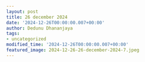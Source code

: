 ```yaml
---
layout: post
title: 26 december 2024
date: '2024-12-26T00:00:00.007+00:00'
author: Dedunu Dhananjaya
tags:
- uncategorized
modified_time: '2024-12-26T00:00:00.007+00:00'
featured_image: 2024-12-26-26-december-2024-7.jpeg
---
```


